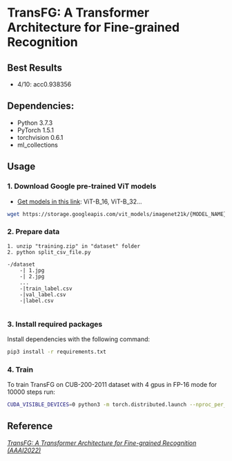 # TransFG: A Transformer Architecture for Fine-grained Recognition

## Best Results 
* 4/10: acc0.938356

## Dependencies:
+ Python 3.7.3
+ PyTorch 1.5.1
+ torchvision 0.6.1
+ ml_collections

## Usage
### 1. Download Google pre-trained ViT models

* [Get models in this link](https://console.cloud.google.com/storage/vit_models/): ViT-B_16, ViT-B_32...
```bash
wget https://storage.googleapis.com/vit_models/imagenet21k/{MODEL_NAME}.npz
```

### 2. Prepare data

```
1. unzip "training.zip" in "dataset" folder
2. python split_csv_file.py
```
```
-/dataset
    -| 1.jpg
    -| 2.jpg
    ...
    -|train_label.csv
    -|val_label.csv
    -|label.csv
    
```

### 3. Install required packages

Install dependencies with the following command:

```bash
pip3 install -r requirements.txt
```

### 4. Train

To train TransFG on CUB-200-2011 dataset with 4 gpus in FP-16 mode for 10000 steps run:

```bash
CUDA_VISIBLE_DEVICES=0 python3 -m torch.distributed.launch --nproc_per_node=1 train.py  --split overlap --num_steps 10000 --fp16 --name sample_smooth0.07 --smoothing_value 0.07 --model_type ViT-B_16 --pretrained_dir pretrained_models/ViT-B_16.npz 
```

## Reference
[*TransFG: A Transformer Architecture for Fine-grained Recognition (AAAI2022)*](https://arxiv.org/abs/2103.07976)  


